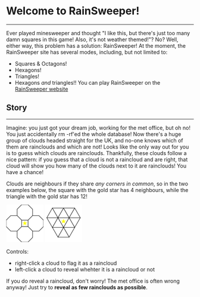 # Welcome to RainSweeper!
---
Ever played minesweeper and thought "I like this, but there's just too many damn squares in this game! Also, it's not weather themed!"? No? Well, either way, this problem has a solution: RainSweeper!
At the moment, the RainSweeper site has several modes, including, but not limited to:
- Squares & Octagons!
- Hexagons!
- Triangles!
- Hexagons *and* triangles!!
You can play RainSweeper on the [RainSweeper website](#)


## Story
---
Imagine: you just got your dream job, working for the met office, but oh no! You just accidentally rm -rf'ed the whole database! Now there's a huge group of clouds headed straight for the UK, and no-one knows which of them are rainclouds and which are not!
Looks like the only way out for you is to guess which clouds are rainclouds. Thankfully, these clouds follow a nice pattern: if you guess that a cloud is not a raincloud and are right, that cloud will show you how many of the clouds next to it are rainclouds! You have a chance!

Clouds are neighbours if they share *any corners in common*, so in the two examples below, the square with the gold star has 4 neighbours, while the triangle with the gold star has 12!

<img alt="Square & 4 octagons" src="./assets/SqOctExample.svg" height="100"/> <img alt="Triangles" src="./assets/TriangleExample.svg" height="100"/>


Controls:
- right-click a cloud to flag it as a raincloud
- left-click a cloud to reveal whehter it is a raincloud or not

If you do reveal a raincloud, don't worry! The met office is often wrong anyway! Just try to **reveal as few rainclouds as possible**.

